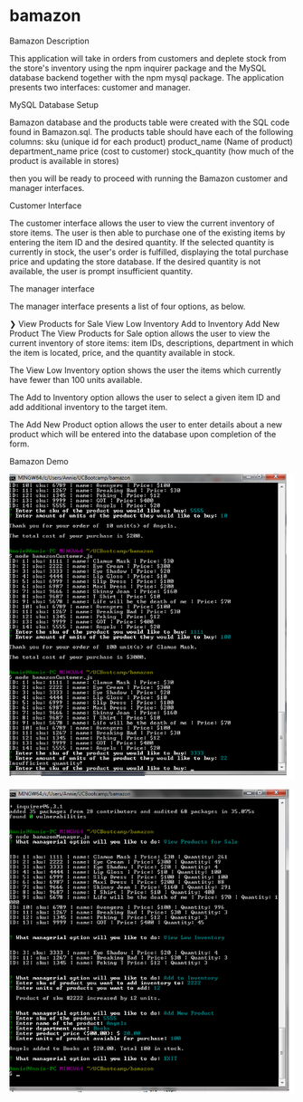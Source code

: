 # bamazon


Bamazon
Description

This application will take in orders from customers and deplete stock from the store's inventory using the npm inquirer package and the MySQL database backend together with the npm mysql package. The application presents two interfaces: customer and manager.

MySQL Database Setup


Bamazon database and the products table were created with the SQL code found in Bamazon.sql. 
The products table should have each of the following columns:
sku (unique id for each product)
product_name (Name of product)
department_name
price (cost to customer)
stock_quantity (how much of the product is available in stores)

then you will be ready to proceed with running the Bamazon customer and manager interfaces.

Customer Interface


The customer interface allows the user to view the current inventory of store items. The user is then able to purchase one of the existing items by entering the item ID and the desired quantity. If the selected quantity is currently in stock, the user's order is fulfilled, displaying the total purchase price and updating the store database. If the desired quantity is not available, the user is prompt insufficient quantity.


The manager interface


The manager interface presents a list of four options, as below.

❯ View Products for Sale 
  View Low Inventory 
  Add to Inventory 
  Add New Product
The View Products for Sale option allows the user to view the current inventory of store items: item IDs, descriptions, department in which the item is located, price, and the quantity available in stock.

The View Low Inventory option shows the user the items which currently have fewer than 100 units available.

The Add to Inventory option allows the user to select a given item ID and add additional inventory to the target item.

The Add New Product option allows the user to enter details about a new product which will be entered into the database upon completion of the form.


Bamazon Demo

![alt-text](https://github.com/wanderblue/bamazon/blob/master/example1.png)

![alt-text](https://github.com/wanderblue/bamazon/blob/master/example2.png)
